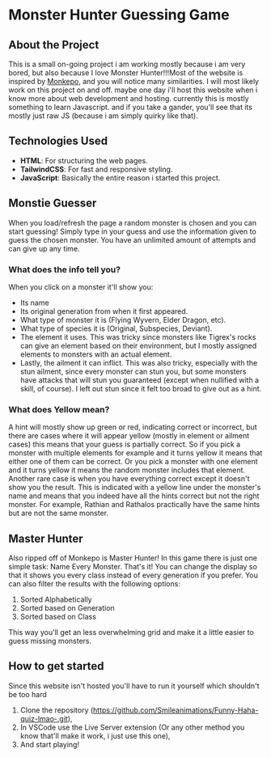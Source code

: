 # Monster Hunter Guessing Game

## About the Project
This is a small on-going project i am working mostly because i am very bored, but also because I love Monster Hunter!!!Most of the website is inspired by [Monkepo](https://monkepo.online/), and you will notice many similarities. I will most likely work on this project on and off. maybe one day i'll host this website when i know more about web development and hosting. currently this is mostly something to learn Javascript. and if you take a gander, you'll see that its mostly just raw JS (because i am simply quirky like that). 

## Technologies Used
- **HTML**: For structuring the web pages.
- **TailwindCSS**: For fast and responsive styling.
- **JavaScript**: Basically the entire reason i started this project.

## Monstie Guesser
When you load/refresh the page a random monster is chosen and you can start guessing! Simply type in your guess and use the information given to guess the chosen monster. You have an unlimited amount of attempts and can give up any time. 

   ### What does the info tell you?
   When you click on a monster it'll show you:
   - Its name
   - Its original generation from when it first appeared.
   - What type of monster it is (Flying Wyvern, Elder Dragon, etc).
   - What type of species it is (Original, Subspecies, Deviant).
   - The element it uses. This was tricky since monsters like Tigrex's rocks can give an element based on their environment, but I mostly assigned elements to monsters with an actual element.
   - Lastly, the ailment it can inflict. This was also tricky, especially with the stun ailment, since every monster can stun you, but some monsters have attacks that will stun you guaranteed (except when nullified with a skill, of course). I left out stun since it felt too broad to give out as a hint.

   ### What does Yellow mean?
   A hint will mostly show up green or red, indicating correct or incorrect, but there are cases where it will appear yellow (mostly in element or ailment cases) this means that your guess is partially correct. So if you pick a monster with multiple elements for example and it turns yellow it means that either one of them can be correct. Or you pick a monster with one element and it turns yellow it means the random monster includes that element. 
   Another rare case is when you have everything correct except it doesn't show you the result. This is indicated with a yellow line under the monster's name and means that you indeed have all the hints correct but not the right monster. For example, Rathian and Rathalos practically have the same hints but are not the same monster.

## Master Hunter
Also ripped off of Monkepo is Master Hunter! In this game there is just one simple task: Name Every Monster. That's it! 
You can change the display so that it shows you every class instead of every generation if you prefer. You can also filter the results with the following options:
1. Sorted Alphabetically
2. Sorted based on Generation
3. Sorted based on Class

This way you'll get an less overwhelming grid and make it a little easier to guess missing monsters.

## How to get started
Since this website isn't hosted you'll have to run it yourself which shouldn't be too hard
1. Clone the repository (https://github.com/Smileanimations/Funny-Haha-quiz-lmao-.git),
2. In VSCode use the Live Server extension (Or any other method you know that'll make it work, i just use this one),
3. And start playing! 